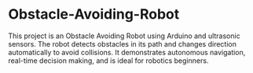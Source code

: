 # Obstacle-Avoiding-Robot
This project is an Obstacle Avoiding Robot using Arduino and ultrasonic sensors. The robot detects obstacles in its path and changes direction automatically to avoid collisions. It demonstrates autonomous navigation, real-time decision making, and is ideal for robotics beginners.
